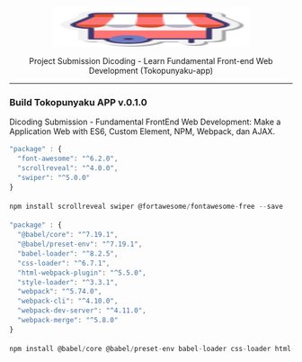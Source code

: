 <p align="center">
  <a href="https://github.com/ebayyou/tokopunyaku-app" target="_blank">
    <picture>
      <img alt="Sneakpeek Project" src="https://raw.githubusercontent.com/ebayyou/tokopunyaku-app/main/src/image/toko-logo.png" width="350" height="70" style="max-width: 100%;">
    </picture>
  </a>
</p>

<p align="center">
  Project Submission Dicoding - Learn Fundamental Front-end Web Development (Tokopunyaku-app) 
</p>

---

### Build Tokopunyaku APP v.0.1.0

Dicoding Submission - Fundamental FrontEnd Web Development: Make a Application Web with ES6, Custom Element, NPM, Webpack, dan AJAX.

```js
"package" : {
  "font-awesome": "^6.2.0",
  "scrollreveal": "^4.0.0",
  "swiper": "^5.0.0"
}

npm install scrollreveal swiper @fortawesome/fontawesome-free --save

"package" : {
  "@babel/core": "^7.19.1",
  "@babel/preset-env": "^7.19.1",
  "babel-loader": "^8.2.5",
  "css-loader": "^6.7.1",
  "html-webpack-plugin": "^5.5.0",
  "style-loader": "^3.3.1",
  "webpack": "^5.74.0",
  "webpack-cli": "^4.10.0",
  "webpack-dev-server": "^4.11.0",
  "webpack-merge": "^5.8.0"
}

npm install @babel/core @babel/preset-env babel-loader css-loader html-webpack-plugin style-loader webpack webpack-cli webpack-dev-server webpack-merge --save-dev
```

